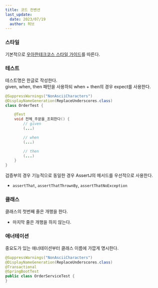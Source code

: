 ```yaml
---
title: 코드 컨벤션
last_update:
  date: 2023/07/19
  author: 허브
---
```


### 스타일

기본적으로 [우아한테크코스 스타일 가이드](https://github.com/woowacourse/woowacourse-docs/tree/main/styleguide/java)를 따른다.

### 테스트

테스트명은 한글로 작성한다.  
given, when, then 패턴을 사용하되 when + then의 경우 expect를 사용한다.

```java
@SuppressWarnings("NonAsciiCharacters")
@DisplayNameGeneration(ReplaceUnderscores.class)
class OrderTest {

    @Test
    void 전체_주문을_조회한다() {
        // given
        (...)

        // when
        (...)

        // then
        (...)
    }
}
```

검증부의 경우 기능적으로 동일한 경우 AssertJ의 메서드를 우선적으로 사용한다.

- `assertThat`, `assertThatThrownBy`, `assertThatNoException`

### 클래스

클래스의 첫번째 줄은 개행을 한다.

- 마지막 줄은 개행을 하지 않는다.

### 애너테이션

중요도가 있는 애너테이션부터 클래스 이름에 가깝게 명시한다.

```java
@SuppressWarnings("NonAsciiCharacters")
@DisplayNameGeneration(ReplaceUnderscores.class)
@Transactional
@SpringBootTest
public class OrderServiceTest {
}
```